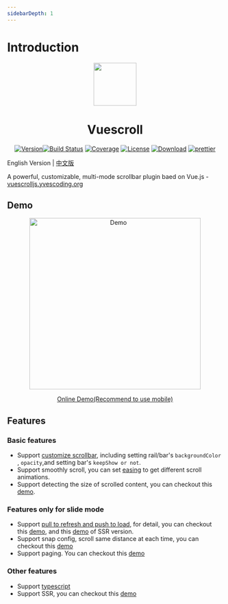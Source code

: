 ```yaml
---
sidebarDepth: 1
---
```


# Introduction

 <p align="center"><a href="http://vuescrolljs.yvescoding.org/"><img width="100" src="http://vuescrolljs.yvescoding.org/logo.png" /></a></p>
<h1 align="center">Vuescroll</h1>
<p align="center">
  <a href="https://www.npmjs.com/package/vuescroll"><img src="https://img.shields.io/npm/v/vuescroll.svg" alt="Version"></a><a href="https://circleci.com/gh/YvesCoding/vuescroll/tree/dev"><img src="https://img.shields.io/circleci/project/YvesCoding/vuescroll/dev.svg" alt="Build Status"></a>
   <a href="https://codecov.io/github/YvesCoding/vuescroll?branch=dev"><img src="https://img.shields.io/codecov/c/github/YvesCoding/vuescroll/dev.svg" alt="Coverage"></a>
  <a href="https://www.npmjs.com/package/vuescroll"><img src="https://img.shields.io/npm/l/vuescroll.svg" alt="License"></a>
<a href="https://www.npmjs.com/package/vuescroll"><img src="https://img.shields.io/npm/dm/vuescroll.svg" alt="Download"></a>
<a href="https://github.com/YvesCoding/vuescroll"><img src="https://img.shields.io/badge/code_style-prettier-ff69b4.svg?style=flat-square" alt="prettier"></a>
</p>

English Version | [中文版](https://github.com/YvesCoding/vuescroll/blob/dev/README-ZH.md)

A powerful, customizable, multi-mode scrollbar plugin baed on Vue.js - [vuescrolljs.yvescoding.org](http://vuescrolljs.yvescoding.org/)

## Demo

<p align="center">
  <a href="https://github.com/YvesCoding/vuescroll-issue-list-demo" target="_blank"><img src="https://github.com/wangyi7099/pictureCdn/blob/master/allPic/vuescroll/show1.gif?raw=true" width="400"  alt="Demo"/></a>
</p>

<p align="center">
  <a href="https://vuescroll-issue-list-demo-qlrlyskaji.now.sh/">Online Demo(Recommend to use mobile)</a>
</p>

## Features

### Basic features

- Support [customize scrollbar](http://vuescrolljs.yvescoding.org/guide/configuration.html#bar), including setting rail/bar's `backgroundColor` , `opacity`,and setting bar's `keepShow or not`.
- Support smoothly scroll, you can set [easing](http://vuescrolljs.yvescoding.org/guide/configuration.html#detailed-options-2) to get different scroll animations.
- Support detecting the size of scrolled content, you can checkout this [demo](http://vuescrolljs.yvescoding.org/demo/#_3-detect-size-changes).

### Features only for slide mode

- Support [pull to refresh and push to load](http://vuescrolljs.yvescoding.org/guide/configuration.html#pullrefresh), for detail, you can checkout this [demo](http://vuescrolljs.yvescoding.org/demo/#_4-pull-refresh-or-push-load-supported), and this [demo](https://vuescroll-issue-list-demo-qlrlyskaji.now.sh//) of SSR version.
- Support snap config, scroll same distance at each time, you can checkout this [demo](http://vuescrolljs.yvescoding.org/demo/#_2-timepicker)
- Support paging. You can checkout this [demo](http://vuescrolljs.yvescoding.org/demo/#_1-carousel)

### Other features

- Support [typescript](http://vuescrolljs.yvescoding.org/guide/typescript.html)
- Support SSR, you can checkout this [demo](https://vuescroll-issue-list-demo-qlrlyskaji.now.sh//)
